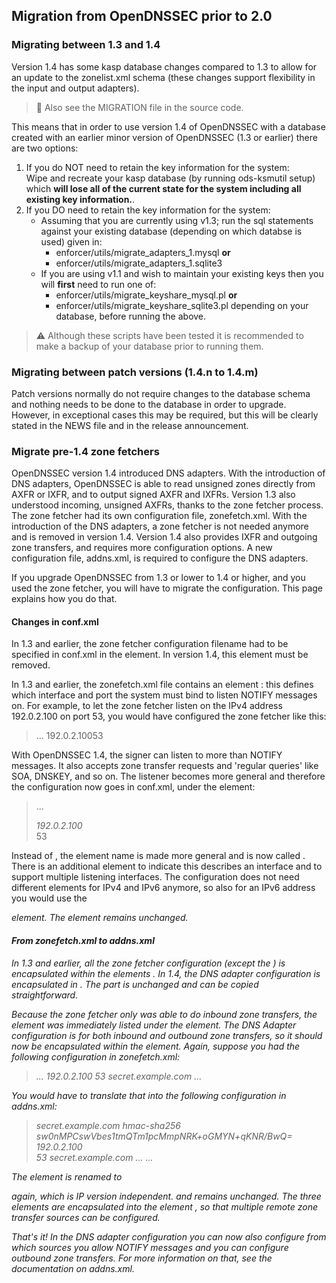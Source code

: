 ## Migration from OpenDNSSEC prior to 2.0

### Migrating between 1.3 and 1.4

Version 1.4  has some kasp database changes compared to 1.3 to allow for an update to the zonelist.xml schema (these changes support flexibility in the input and output adapters).

> :memo: Also see the MIGRATION file in the source code.

This means that in order to use version 1.4 of OpenDNSSEC with a database created with an earlier minor version of OpenDNSSEC (1.3 or earlier) there are two options:

1. If you do NOT need to retain the key information for the system:  
   Wipe and recreate your kasp database (by running ods-ksmutil setup) which __will lose all of the current state for the system including all existing key information.__.
2. If you DO need to retain the key information for the system:
   - Assuming that you are currently using v1.3; run the sql statements against your existing database (depending on which databse is used) given in:
     - enforcer/utils/migrate_adapters_1.mysql __or__
     - enforcer/utils/migrate_adapters_1.sqlite3
   - If you are using v1.1 and wish to maintain your existing keys then you will __first__ need to run one of:
     - enforcer/utils/migrate_keyshare_mysql.pl __or__
     - enforcer/utils/migrate_keyshare_sqlite3.pl
   depending on your database, before running the above.

> :warning: Although these scripts have been tested it is recommended to make a backup of your database prior to running them.

### Migrating between patch versions (1.4.n to 1.4.m)

Patch versions normally do not require changes to the database schema and nothing needs to be done to the database in order to upgrade. However, in exceptional cases this may be required, but this will be clearly stated in the NEWS file and in the release announcement. 

### Migrate pre-1.4 zone fetchers

OpenDNSSEC version 1.4 introduced DNS adapters. With the introduction of DNS adapters, OpenDNSSEC is able to read unsigned zones directly from AXFR or IXFR, and to output signed AXFR and IXFRs. Version 1.3 also understood incoming, unsigned AXFRs, thanks to the zone fetcher process. The zone fetcher had its own configuration file, zonefetch.xml. With the introduction of the DNS adapters, a zone fetcher is not needed anymore and is removed in version 1.4. Version 1.4 also provides IXFR and outgoing zone transfers, and requires more configuration options. A new configuration file, addns.xml, is required to configure the DNS adapters. 

If you upgrade OpenDNSSEC from 1.3 or lower to 1.4 or higher, and you used the zone fetcher, you will have to migrate the configuration. This page explains how you do that.

#### Changes in conf.xml

In 1.3 and earlier, the zone fetcher configuration filename had to be specified in conf.xml in the <ZoneFetchFile> element. In version 1.4, this element must be removed.

In 1.3 and earlier, the zonefetch.xml file contains an element <NotifyListen>: this defines which interface and port the system must bind to listen NOTIFY messages on. For example, to let the zone fetcher listen on the IPv4 address 192.0.2.100 on port 53, you would have configured the zone fetcher like this:

> ...
>     <NotifyListen>
>         <IPv4>192.0.2.100</IPv4><Port>53</Port>
>     </NotifyListen>

With OpenDNSSEC 1.4, the signer can listen to more than NOTIFY messages. It also accepts zone transfer requests and 'regular queries' like SOA, DNSKEY, and so on. The listener becomes more general and therefore the configuration now goes in conf.xml, under the <Signer> element:

> ...
>     <Listener>
>         <Interface><Address>192.0.2.100</Address><Port>53</Port></Interface>
>     </Listener>

Instead of <NotifyListen>, the element name is made more general and is now called <Listener>. There is an additional element <Interface> to indicate this describes an interface and to support multiple listening interfaces. The configuration does not need different elements for IPv4 and IPv6 anymore, so also for an IPv6 address you would use the <Address> element. The <Port> element remains unchanged.

#### From zonefetch.xml to addns.xml

In 1.3 and earlier, all the zone fetcher configuration (except the <NotifyListen>) is encapsulated within the elements <Zonefetch><Default>. In 1.4, the DNS adapter configuration is encapsulated in <Adapter><DNS>. The <TSIG> part is unchanged and can be copied straightforward.

Because the zone fetcher only was able to do inbound zone transfers, the <RequestTransfer> element was immediately listed under the <Default> element. The DNS Adapter configuration is for both inbound and outbound zone transfers, so it should now be encapsulated within the <Inbound> element. Again, suppose you had the following configuration in zonefetch.xml:

> <Zonefetch>
>     ...
>     <Default>
>         <RequestTransfer>
>             <IPv4>192.0.2.100</IPv4>
>             <Port>53</Port>
>             <Key>secret.example.com</Key>
>         </RequestTransfer>
>         ...
>     </Default>
> </Zonefetch>

You would have to translate that into the following configuration in addns.xml:

> <Adapter>
>     <DNS>
>         <TSIG>
>             <Name>secret.example.com</Name>
>             <Algorithm>hmac-sha256</Algorithm>
>             <Secret>sw0nMPCswVbes1tmQTm1pcMmpNRK+oGMYN+qKNR/BwQ=</Secret>
>         </TSIG>
>         <Inbound>
>             <RequestTransfer>
>                 <Remote>
>                     <Address>192.0.2.100</Address>
>                     <Port>53</Port>
>                     <Key>secret.example.com</Key>
>                 </Remote>
>             </RequestTransfer>
>         ...
>         </Inbound>
>         ...
>     </DNS>
> </Adapter>

The <IPv4> element is renamed to <Address> again, which is IP version independent. <Port> and <Key> remains unchanged. The three elements are encapsulated into the element <Remote>, so that multiple remote zone transfer sources can be configured.

That's it! In the DNS adapter configuration you can now also configure from which sources you allow NOTIFY messages and you can configure outbound zone transfers. For more information on that, see the documentation on addns.xml.
